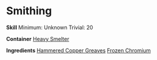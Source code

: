 <!-- TITLE: Icy Copper Greaves -->
<!-- SUBTITLE:  -->
# Smithing
**Skill**
Minimum: Unknown
Trivial: 20

**Container**
[Heavy Smelter](heavy-smelter)

**Ingredients**
[Hammered Copper Greaves](hammered-copper-greaves)
[Frozen Chromium](frozen-chromium)